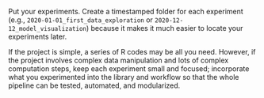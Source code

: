 Put your experiments. Create a timestamped folder for each experiment (e.g., `2020-01-01_first_data_exploration` or `2020-12-12_model_visualization`) because it makes it much easier to locate your experiments later. 

If the project is simple, a series of R codes may be all you need. 
However, if the project involves complex data manipulation and lots of complex computation steps, keep each experiment small and focused; incorporate what you experimented into the library and workflow so that the whole pipeline can be tested, automated, and modularized. 

